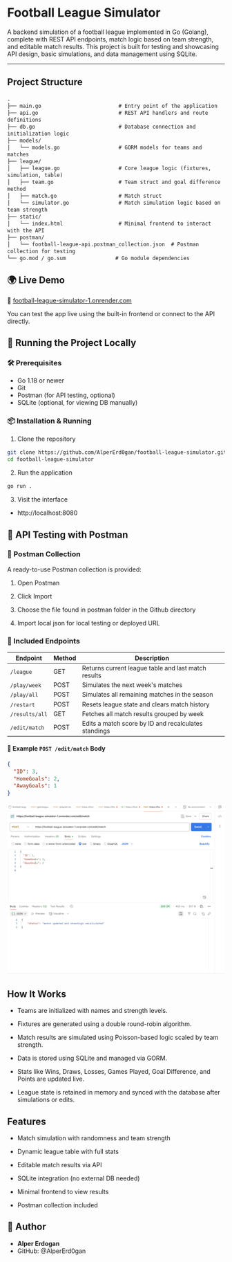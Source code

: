 # Football League Simulator

A backend simulation of a football league implemented in Go (Golang), complete with REST API endpoints, match logic based on team strength, and editable match results. This project is built for testing and showcasing API design, basic simulations, and data management using SQLite.

---

## Project Structure

```text
.
├── main.go                         # Entry point of the application
├── api.go                          # REST API handlers and route definitions
├── db.go                           # Database connection and initialization logic
├── models/
│   └── models.go                   # GORM models for teams and matches
├── league/
│   ├── league.go                   # Core league logic (fixtures, simulation, table)
│   ├── team.go                     # Team struct and goal difference method
│   ├── match.go                    # Match struct
│   └── simulator.go                # Match simulation logic based on team strength
├── static/
│   └── index.html                  # Minimal frontend to interact with the API
├── postman/
│   └── football-league-api.postman_collection.json  # Postman collection for testing
└── go.mod / go.sum                # Go module dependencies
```
## 🌍 Live Demo

🔗 [football-league-simulator-1.onrender.com](https://football-league-simulator-1.onrender.com)

You can test the app live using the built-in frontend or connect to the API directly.

## 🚀 Running the Project Locally

### 🛠 Prerequisites
- Go 1.18 or newer
- Git
- Postman (for API testing, optional)
- SQLite (optional, for viewing DB manually)

### 📦 Installation & Running

1. Clone the repository

```bash
git clone https://github.com/AlperErd0gan/football-league-simulator.git
cd football-league-simulator
```

2. Run the application

```bash
go run .
```

3. Visit the interface 

- http://localhost:8080

## 🧪 API Testing with Postman

### 📁 Postman Collection
A ready-to-use Postman collection is provided:

1. Open Postman

2. Click Import

3. Choose the file found in postman folder in the Github directory

4. Import local json for local testing or deployed URL 

### 🔌 Included Endpoints

| Endpoint           | Method | Description                                          |
|--------------------|--------|------------------------------------------------------|
| `/league`          | GET    | Returns current league table and last match results |
| `/play/week`       | POST   | Simulates the next week's matches                   |
| `/play/all`        | POST   | Simulates all remaining matches in the season       |
| `/restart`         | POST   | Resets league state and clears match history        |
| `/results/all`     | GET    | Fetches all match results grouped by week           |
| `/edit/match`      | POST   | Edits a match score by ID and recalculates standings |

#### 🧾 Example `POST /edit/match` Body

```json
{
  "ID": 3,
  "HomeGoals": 2,
  "AwayGoals": 1
}
```

![Edit Match](./ExempleEditMatch.png)

## How It Works
- Teams are initialized with names and strength levels.

- Fixtures are generated using a double round-robin algorithm.

- Match results are simulated using Poisson-based logic scaled by team strength.

- Data is stored using SQLite and managed via GORM.

- Stats like Wins, Draws, Losses, Games Played, Goal Difference, and Points are updated live.

- League state is retained in memory and synced with the database after simulations or edits.

## Features
- Match simulation with randomness and team strength

- Dynamic league table with full stats

- Editable match results via API

- SQLite integration (no external DB needed)

- Minimal frontend to view results

- Postman collection included

## 👤 Author

- **Alper Erdogan**
- GitHub: @AlperErd0gan





